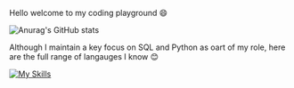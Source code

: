 Hello welcome to my coding playground 😄

![Anurag's GitHub stats](https://github-readme-stats.vercel.app/api?username=triciapolor&show_icons=true&theme=omni)


Although I maintain a key focus on SQL and Python as oart of my role, here are the full range of langauges I know 😊

[![My Skills](https://skillicons.dev/icons?i=js,html,css,mysql,python,r)](https://skillicons.dev)
